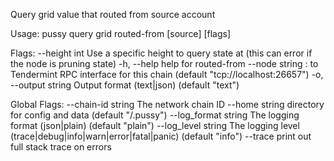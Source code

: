 Query grid value that routed from source account

Usage:
  pussy query grid routed-from [source] [flags]

Flags:
      --height int      Use a specific height to query state at (this can error if the node is pruning state)
  -h, --help            help for routed-from
      --node string     <host>:<port> to Tendermint RPC interface for this chain (default "tcp://localhost:26657")
  -o, --output string   Output format (text|json) (default "text")

Global Flags:
      --chain-id string     The network chain ID
      --home string         directory for config and data (default "/.pussy")
      --log_format string   The logging format (json|plain) (default "plain")
      --log_level string    The logging level (trace|debug|info|warn|error|fatal|panic) (default "info")
      --trace               print out full stack trace on errors

